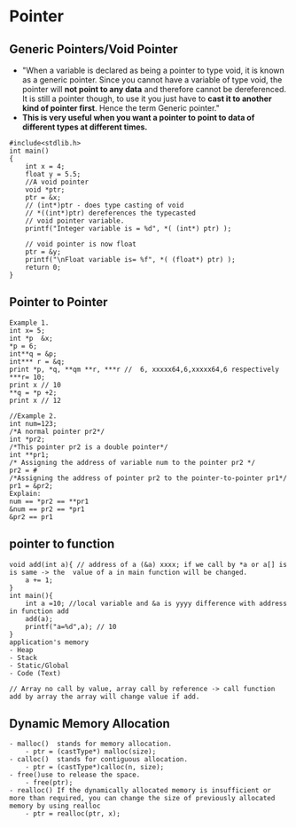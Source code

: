 # Pointer
## Generic Pointers/Void Pointer
- "When a variable is declared as being a pointer to type void, it is known as a generic pointer. 
Since you cannot have a variable of type void, the pointer will **not point to any data** and therefore cannot be dereferenced. 
It is still a pointer though, to use it you just have to **cast it to another kind of pointer first**. Hence the term Generic pointer."
- **This is very useful when you want a pointer to point to data of different types at different times.**
```
#include<stdlib.h>
int main()
{
    int x = 4;
    float y = 5.5;
    //A void pointer
    void *ptr;
    ptr = &x;
    // (int*)ptr - does type casting of void 
    // *((int*)ptr) dereferences the typecasted 
    // void pointer variable.
    printf("Integer variable is = %d", *( (int*) ptr) );
 
    // void pointer is now float
    ptr = &y; 
    printf("\nFloat variable is= %f", *( (float*) ptr) );
    return 0;
}
```
## Pointer to Pointer

```
Example 1.
int x= 5;
int *p  &x;
*p = 6;
int**q = &p;
int*** r = &q;
print *p, *q, **qm **r, ***r //  6, xxxxx64,6,xxxxx64,6 respectively
***r= 10;
print x // 10
**q = *p +2;
print x // 12

//Example 2.
int num=123;
/*A normal pointer pr2*/
int *pr2;
/*This pointer pr2 is a double pointer*/
int **pr1;
/* Assigning the address of variable num to the pointer pr2 */
pr2 = #
/*Assigning the address of pointer pr2 to the pointer-to-pointer pr1*/
pr1 = &pr2;
Explain:
num == *pr2 == **pr1
&num == pr2 == *pr1
&pr2 == pr1
```
## pointer to function
```
void add(int a){ // address of a (&a) xxxx; if we call by *a or a[] is is same -> the  value of a in main function will be changed.
    a += 1;
}
int main(){
    int a =10; //local variable and &a is yyyy difference with address in function add
    add(a);
    printf("a=%d",a); // 10
}
application's memory
- Heap 
- Stack
- Static/Global 
- Code (Text)

// Array no call by value, array call by reference -> call function add by array the array will change value if add.
```

## Dynamic Memory Allocation
``` 
- malloc()  stands for memory allocation.
    - ptr = (castType*) malloc(size); 
- calloc()  stands for contiguous allocation.
    - ptr = (castType*)calloc(n, size);
- free()use to release the space.
    - free(ptr);
- realloc() If the dynamically allocated memory is insufficient or more than required, you can change the size of previously allocated memory by using realloc
    - ptr = realloc(ptr, x);
``` 
